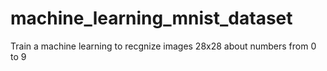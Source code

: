 # machine_learning_mnist_dataset
Train a machine learning to recgnize images 28x28 about numbers from 0 to 9 
